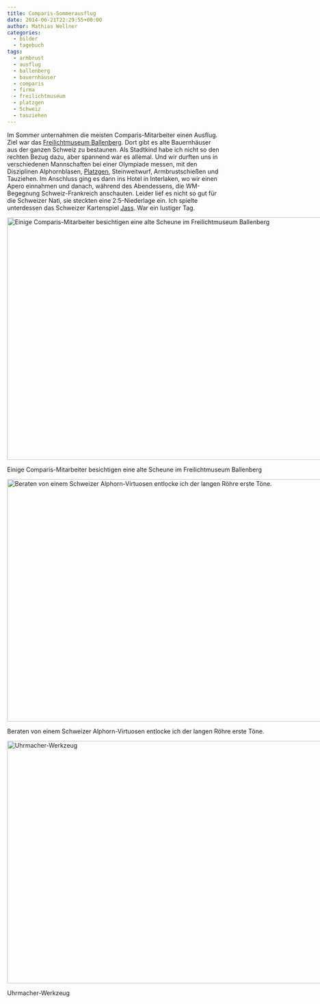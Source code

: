 ```yaml
---
title: Comparis-Sommerausflug
date: 2014-06-21T22:29:55+00:00
author: Mathias Wellner
categories:
  - bilder
  - tagebuch
tags:
  - armbrust
  - ausflug
  - ballenberg
  - bauernhäuser
  - comparis
  - firma
  - freilichtmuseum
  - platzgen
  - Schweiz
  - tauziehen
---
```

Im Sommer unternahmen die meisten Comparis-Mitarbeiter einen Ausflug. Ziel war das <a href="http://www.ballenberg.ch/" target="_blank">Freilichtmuseum Ballenberg</a>. Dort gibt es alte Bauernhäuser aus der ganzen Schweiz zu bestaunen. Als Stadtkind habe ich nicht so den rechten Bezug dazu, aber spannend war es allemal. Und wir durften uns in verschiedenen Mannschaften bei einer Olympiade messen, mit den Disziplinen Alphornblasen, <a href="http://de.wikipedia.org/wiki/Platzgen" target="_blank">Platzgen</a>, Steinweitwurf, Armbrustschießen und Tauziehen. Im Anschluss ging es dann ins Hotel in Interlaken, wo wir einen Apero einnahmen und danach, während des Abendessens, die WM-Begegnung Schweiz-Frankreich anschauten. Leider lief es nicht so gut für die Schweizer Nati, sie steckten eine 2:5-Niederlage ein. Ich spielte unterdessen das Schweizer Kartenspiel <a href="http://de.wikipedia.org/wiki/Jass" target="_blank">Jass</a>. War ein lustiger Tag. 

<div id="attachment_4568" style="width: 860px" class="wp-caption alignright">
  <a href="/wp-uploads/2014/06/MW_20140620_5856.jpg"><img src="/wp-uploads/2014/06/MW_20140620_5856-1024x683.jpg" alt="Einige Comparis-Mitarbeiter besichtigen eine alte Scheune im Freilichtmuseum Ballenberg" width="850" height="566" class="size-large wp-image-4568" srcset="http://www.mwellner.de/wp-uploads/2014/06/MW_20140620_5856-1024x683.jpg 1024w, http://www.mwellner.de/wp-uploads/2014/06/MW_20140620_5856-300x200.jpg 300w, http://www.mwellner.de/wp-uploads/2014/06/MW_20140620_5856-224x150.jpg 224w, http://www.mwellner.de/wp-uploads/2014/06/MW_20140620_5856-150x100.jpg 150w" sizes="(max-width: 850px) 100vw, 850px" /></a>
  
  <p class="wp-caption-text">
    Einige Comparis-Mitarbeiter besichtigen eine alte Scheune im Freilichtmuseum Ballenberg
  </p>
</div>

<div id="attachment_4567" style="width: 860px" class="wp-caption alignright">
  <a href="/wp-uploads/2014/06/MW_20140620_6169.jpg"><img src="/wp-uploads/2014/06/MW_20140620_6169-1024x683.jpg" alt="Beraten von einem Schweizer Alphorn-Virtuosen entlocke ich der langen Röhre erste Töne." width="850" height="566" class="size-large wp-image-4567" srcset="http://www.mwellner.de/wp-uploads/2014/06/MW_20140620_6169-1024x683.jpg 1024w, http://www.mwellner.de/wp-uploads/2014/06/MW_20140620_6169-300x200.jpg 300w, http://www.mwellner.de/wp-uploads/2014/06/MW_20140620_6169-224x150.jpg 224w, http://www.mwellner.de/wp-uploads/2014/06/MW_20140620_6169-150x100.jpg 150w" sizes="(max-width: 850px) 100vw, 850px" /></a>
  
  <p class="wp-caption-text">
    Beraten von einem Schweizer Alphorn-Virtuosen entlocke ich der langen Röhre erste Töne.
  </p>
</div>

<div id="attachment_4566" style="width: 860px" class="wp-caption alignright">
  <a href="/wp-uploads/2014/06/MW_20140620_5877.jpg"><img src="/wp-uploads/2014/06/MW_20140620_5877-1024x683.jpg" alt="Uhrmacher-Werkzeug" width="850" height="566" class="size-large wp-image-4566" srcset="http://www.mwellner.de/wp-uploads/2014/06/MW_20140620_5877-1024x683.jpg 1024w, http://www.mwellner.de/wp-uploads/2014/06/MW_20140620_5877-300x200.jpg 300w, http://www.mwellner.de/wp-uploads/2014/06/MW_20140620_5877-224x150.jpg 224w, http://www.mwellner.de/wp-uploads/2014/06/MW_20140620_5877-150x100.jpg 150w" sizes="(max-width: 850px) 100vw, 850px" /></a>
  
  <p class="wp-caption-text">
    Uhrmacher-Werkzeug
  </p>
</div>
